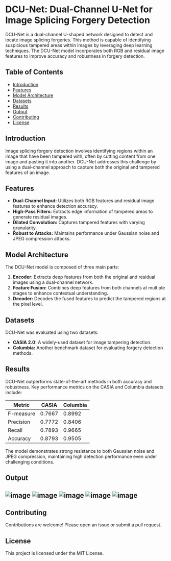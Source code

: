 # DCU-Net: Dual-Channel U-Net for Image Splicing Forgery Detection

DCU-Net is a dual-channel U-shaped network designed to detect and locate image splicing forgeries. This method is capable of identifying suspicious tampered areas within images by leveraging deep learning techniques. The DCU-Net model incorporates both RGB and residual image features to improve accuracy and robustness in forgery detection.

## Table of Contents
- [Introduction](#introduction)
- [Features](#features)
- [Model Architecture](#model-architecture)
- [Datasets](#datasets)
- [Results](#results)
- [Output](#output)
- [Contributing](#contributing)
- [License](#license)

## Introduction
Image splicing forgery detection involves identifying regions within an image that have been tampered with, often by cutting content from one image and pasting it into another. DCU-Net addresses this challenge by using a dual-channel approach to capture both the original and tampered features of an image.

## Features
- **Dual-Channel Input:** Utilizes both RGB features and residual image features to enhance detection accuracy.
- **High-Pass Filters:** Extracts edge information of tampered areas to generate residual images.
- **Dilated Convolution:** Captures tampered features with varying granularity.
- **Robust to Attacks:** Maintains performance under Gaussian noise and JPEG compression attacks.

## Model Architecture
The DCU-Net model is composed of three main parts:
1. **Encoder:** Extracts deep features from both the original and residual images using a dual-channel network.
2. **Feature Fusion:** Combines deep features from both channels at multiple stages to enhance contextual understanding.
3. **Decoder:** Decodes the fused features to predict the tampered regions at the pixel level.

## Datasets
DCU-Net was evaluated using two datasets:
- **CASIA 2.0:** A widely-used dataset for image tampering detection.
- **Columbia:** Another benchmark dataset for evaluating forgery detection methods.

## Results
DCU-Net outperforms state-of-the-art methods in both accuracy and robustness. Key performance metrics on the CASIA and Columbia datasets include:

| Metric     | CASIA | Columbia |
|------------|-------|----------|
| F-measure  | 0.7667| 0.8992   |
| Precision  | 0.7772| 0.8406   |
| Recall     | 0.7893| 0.9665   |
| Accuracy   | 0.8793| 0.9505   |

The model demonstrates strong resistance to both Gaussian noise and JPEG compression, maintaining high detection performance even under challenging conditions.

## Output
![image](https://github.com/DarkDevil1306/DCU-Net/assets/88668115/556b04f5-03a8-43c9-b3e6-da32912eaaf8)
![image](https://github.com/DarkDevil1306/DCU-Net/assets/88668115/7dd87093-dbd1-4b3a-91ff-d35eeaafd0e0)
![image](https://github.com/DarkDevil1306/DCU-Net/assets/88668115/bb3cb59a-bc7e-4e66-a30d-d0236a0836ea)
![image](https://github.com/DarkDevil1306/DCU-Net/assets/88668115/ec6ac9fb-a41e-427d-9f3a-54fba6c35048)
![image](https://github.com/DarkDevil1306/DCU-Net/assets/88668115/eba8c9b3-fddf-4455-8582-11ed86652850)
---

## Contributing
Contributions are welcome! Please open an issue or submit a pull request.

## License
This project is licensed under the MIT License.
